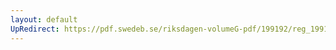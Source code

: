 ```yaml
---
layout: default
UpRedirect: https://pdf.swedeb.se/riksdagen-volumeG-pdf/199192/reg_199192/reg_199192_0018.pdf
---
```

